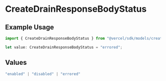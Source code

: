 # CreateDrainResponseBodyStatus

## Example Usage

```typescript
import { CreateDrainResponseBodyStatus } from "@vercel/sdk/models/createdrainop.js";

let value: CreateDrainResponseBodyStatus = "errored";
```

## Values

```typescript
"enabled" | "disabled" | "errored"
```